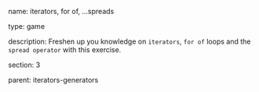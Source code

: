 name: iterators, for of, ...spreads

type: game

description: Freshen up you knowledge on `iterators`, `for of` loops and the `spread operator` with this exercise.

section: 3

parent: iterators-generators
